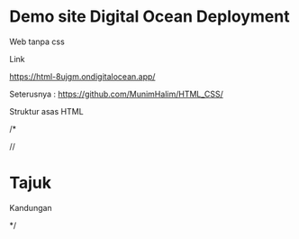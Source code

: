 # Demo site Digital Ocean Deployment

Web tanpa css 

Link

https://html-8ujgm.ondigitalocean.app/


Seterusnya : https://github.com/MunimHalim/HTML_CSS/


Struktur asas HTML

/*<html>

//<body>

<h1>Tajuk</h1>

<p>Kandungan</p>

</body>

</html>

*/